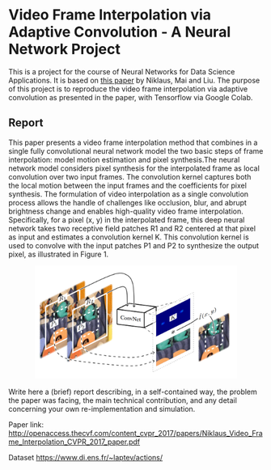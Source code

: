 # Video Frame Interpolation via Adaptive Convolution - A Neural Network Project

This is a project for the course of Neural Networks for Data Science Applications. It is based on [this paper](http://openaccess.thecvf.com/content_cvpr_2017/papers/Niklaus_Video_Frame_Interpolation_CVPR_2017_paper.pdf) by Niklaus,  Mai and Liu. The purpose of this project is to reproduce the video frame interpolation via adaptive convolution as presented in the paper, with Tensorflow via Google Colab.

## Report
This paper presents a video frame interpolation method that combines in a single fully convolutional neural network model the two basic steps of frame interpolation: model motion estimation and pixel synthesis.The neural network model considers pixel synthesis for the interpolated frame as local convolution over two input frames. The convolution kernel captures both the local motion between the input frames and the coefficients for pixel synthesis. The formulation of video interpolation as a single convolution process allows the handle of challenges like occlusion, blur, and abrupt brightness change and enables high-quality video frame interpolation.
Specifically, for a pixel (x, y) in the interpolated frame, this deep neural network takes two receptive field patches R1 and R2 centered at that pixel as input and estimates a convolution kernel K. This convolution kernel is used to convolve with the input patches P1 and P2 to synthesize the output pixel, as illustrated in Figure 1.
<div style="text-align:center">
  <img src="https://raw.githubusercontent.com/fabiomontello/Video_Frame_Interpolation-A_NN_Project/master/imgs/figure1.png" alt="Your image title" width="400"/>
</div>



Write here a (brief) report describing, in a self-contained way, the problem the paper was facing, the main technical contribution, and any detail concerning your own re-implementation and simulation.

Paper link: http://openaccess.thecvf.com/content_cvpr_2017/papers/Niklaus_Video_Frame_Interpolation_CVPR_2017_paper.pdf

Dataset https://www.di.ens.fr/~laptev/actions/
